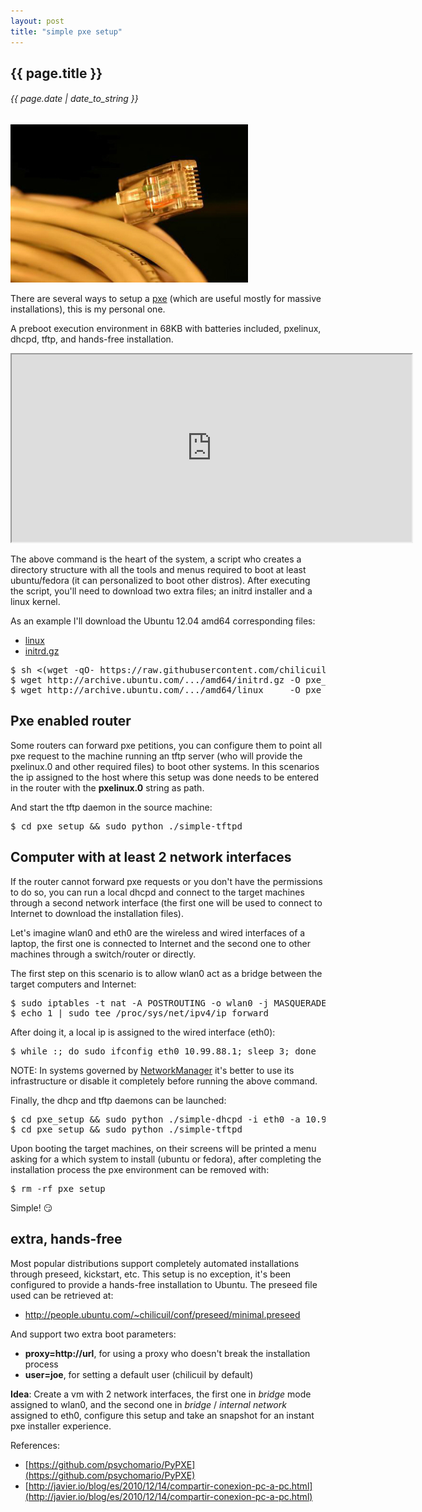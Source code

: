 ```yaml
---
layout: post
title: "simple pxe setup"
---
```


## {{ page.title }}

###### {{ page.date | date_to_string }}

**[![](/assets/img/87.jpg)](/assets/img/87.jpg)**

There are several ways to setup a [pxe](http://es.wikipedia.org/wiki/Preboot_Execution_Environment) (which are useful mostly for massive installations), this is my personal one.

A preboot execution environment in 68KB with batteries included, pxelinux, dhcpd, tftp, and hands-free installation.

<iframe class="showterm" src="http://showterm.io/f2ac25e4df1e7ad5e989a" width="640" height="300">&nbsp;</iframe> 

<!--
   -<pre>
   -$ sh &lt;(wget -qO- https://raw.githubusercontent.com/chilicuil/learn/master/sh/tools/pxe)
   -[+] setting pxe environment in ./pxe_setup ...
   -  - creating ./pxe_setup/menu.c32 ...
   -  - creating ./pxe_setup/pxelinux.0 ...
   -  - creating ./pxe_setup/simple-dhcpd ...
   -  - creating ./pxe_setup/simple-tftpd ...
   -  - creating ./pxe_setup/pxelinux.cfg/default ...
   -  - creating ./pxe_setup/ubuntu/ubuntu.menu ...
   -  - creating ./pxe_setup/pxe/fedora/fedora.menu ...
   -  - creating ./pxe_setup/tools/tools.menu ...
   -</pre>
   -->

The above command is the heart of the system, a script who creates a directory structure with all the tools and menus required to boot at least ubuntu/fedora (it can personalized to boot other distros). After executing the script, you'll need to download two extra files; an initrd installer and a linux kernel.

As an example I'll download the Ubuntu 12.04 amd64 corresponding files:

- [linux](http://archive.ubuntu.com/ubuntu/dists/precise-updates/main/installer-amd64/current/images/netboot/ubuntu-installer/amd64/linux)
- [initrd.gz](http://archive.ubuntu.com/ubuntu/dists/precise-updates/main/installer-amd64/current/images/netboot/ubuntu-installer/amd64/initrd.gz)

<pre class="sh_sh">
$ sh &lt;(wget -qO- https://raw.githubusercontent.com/chilicuil/learn/master/sh/tools/pxe)
$ wget http://archive.ubuntu.com/.../amd64/initrd.gz -O pxe_setup/ubuntu/1204/amd64/initrd.gz
$ wget http://archive.ubuntu.com/.../amd64/linux     -O pxe_setup/ubuntu/1204/amd64/linux
</pre>

## Pxe enabled router

Some routers can forward pxe petitions, you can configure them to point all pxe request to the machine running an tftp server (who will provide the pxelinux.0 and other required files) to boot other systems. In this scenarios the ip assigned to the host where this setup was done needs to be entered in the router with the **pxelinux.0** string as path.

And start the tftp daemon in the source machine:

<pre class="sh_sh">
$ cd pxe_setup && sudo python ./simple-tftpd
</pre>

## Computer with at least 2 network interfaces

If the router cannot forward pxe requests or you don't have the permissions to do so, you can run a local dhcpd and connect to the target machines through a second network interface (the first one will be used to connect to Internet to download the installation files).

Let's imagine wlan0 and eth0 are the wireless and wired interfaces of a laptop, the first one is connected to Internet and the second one to other machines through a switch/router or directly.

The first step on this scenario is to allow wlan0 act as a bridge between the target computers and Internet:

<pre class="sh_sh">
$ sudo iptables -t nat -A POSTROUTING -o wlan0 -j MASQUERADE
$ echo 1 | sudo tee /proc/sys/net/ipv4/ip_forward
</pre>

After doing it, a local ip is assigned to the wired interface (eth0):

<pre class="sh_sh">
$ while :; do sudo ifconfig eth0 10.99.88.1; sleep 3; done
</pre>

NOTE: In systems governed by [NetworkManager](https://wiki.gnome.org/Projects/NetworkManager) it's better to use its infrastructure or disable it completely before running the above command.

Finally, the dhcp and tftp daemons can be launched:

<pre class="sh_sh">
$ cd pxe_setup && sudo python ./simple-dhcpd -i eth0 -a 10.99.88.1
$ cd pxe_setup && sudo python ./simple-tftpd
</pre>

Upon booting the target machines, on their screens will be printed a menu asking for a which system to install (ubuntu or fedora), after completing the installation process the pxe environment can be removed with:

<pre class="sh_sh">
$ rm -rf pxe_setup
</pre>

Simple! &#128527; 

## extra, hands-free

Most popular distributions support completely automated installations through preseed, kickstart, etc. This setup is no exception, it's been configured to provide a hands-free installation to Ubuntu. The preseed file used can be retrieved at:

- http://people.ubuntu.com/~chilicuil/conf/preseed/minimal.preseed

And support two extra boot parameters:

- **proxy=http://url**, for using a proxy who doesn't break the installation process
- **user=joe**, for setting a default user (chilicuil by default)

**Idea**: Create a vm with 2 network interfaces, the first one in *bridge* mode assigned to wlan0, and the second one in *bridge* / *internal network* assigned to eth0, configure this setup and take an snapshot for an instant pxe installer experience.

References:

- [https://github.com/psychomario/PyPXE](https://github.com/psychomario/PyPXE)
- [http://javier.io/blog/es/2010/12/14/compartir-conexion-pc-a-pc.html](http://javier.io/blog/es/2010/12/14/compartir-conexion-pc-a-pc.html)
